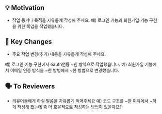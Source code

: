 ## 💡 Motivation
- 작업 동기나 목적을 자유롭게 작성해 주세요.
예) 로그인 기능과 회원가입 기능 구현을 위한 목업을 작업했습니다.


## 🔑 Key Changes
- 주요 작업 변경(추가) 내용을 자유롭게 작성해 주세요.
  
예) 로그인 기능 구현에서 oauth연동 ~한 방식으로 작업했습니다.
예) 회원가입 기능에서 이메일 인증 방식을 ~한 방법에서 ~한 방법으로 변경했습니다.

## 🗣️ To Reviewers
- 리뷰어들에게 하실 말씀을 자유롭게 적어주세요
예) 코드 구조를 ~한 이유에서 ~하게 작성해 봤는데 좀 더 효율적으로 작성하는 방법이 있을까요?
